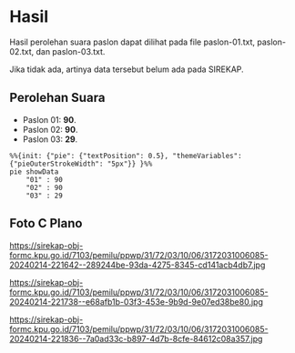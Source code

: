 # Hasil

Hasil perolehan suara paslon dapat dilihat pada file paslon-01.txt, paslon-02.txt, dan paslon-03.txt.

Jika tidak ada, artinya data tersebut belum ada pada SIREKAP.

## Perolehan Suara

 * Paslon 01: **90**.
 * Paslon 02: **90**.
 * Paslon 03: **29**.

```mermaid
%%{init: {"pie": {"textPosition": 0.5}, "themeVariables": {"pieOuterStrokeWidth": "5px"}} }%%
pie showData
    "01" : 90
    "02" : 90
    "03" : 29
```
## Foto C Plano

https://sirekap-obj-formc.kpu.go.id/7103/pemilu/ppwp/31/72/03/10/06/3172031006085-20240214-221642--289244be-93da-4275-8345-cd141acb4db7.jpg

https://sirekap-obj-formc.kpu.go.id/7103/pemilu/ppwp/31/72/03/10/06/3172031006085-20240214-221738--e68afb1b-03f3-453e-9b9d-9e07ed38be80.jpg

https://sirekap-obj-formc.kpu.go.id/7103/pemilu/ppwp/31/72/03/10/06/3172031006085-20240214-221836--7a0ad33c-b897-4d7b-8cfe-84612c08a357.jpg
